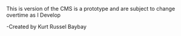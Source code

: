 This is version of the CMS is a prototype and are subject to change overtime as I Develop

-Created by Kurt Russel Baybay
